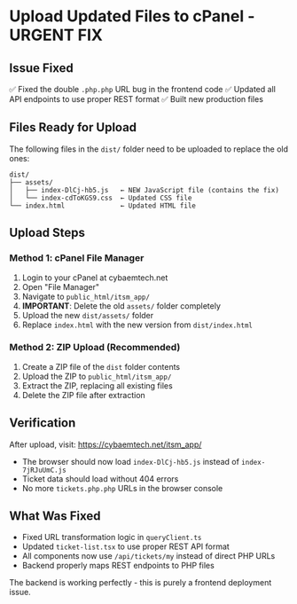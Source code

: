 # Upload Updated Files to cPanel - URGENT FIX

## Issue Fixed
✅ Fixed the double `.php.php` URL bug in the frontend code
✅ Updated all API endpoints to use proper REST format
✅ Built new production files

## Files Ready for Upload
The following files in the `dist/` folder need to be uploaded to replace the old ones:

```
dist/
├── assets/
│   ├── index-DlCj-hb5.js   ← NEW JavaScript file (contains the fix)
│   └── index-cdToKGS9.css  ← Updated CSS file
└── index.html              ← Updated HTML file
```

## Upload Steps

### Method 1: cPanel File Manager
1. Login to your cPanel at cybaemtech.net
2. Open "File Manager"
3. Navigate to `public_html/itsm_app/`
4. **IMPORTANT**: Delete the old `assets/` folder completely
5. Upload the new `dist/assets/` folder
6. Replace `index.html` with the new version from `dist/index.html`

### Method 2: ZIP Upload (Recommended)
1. Create a ZIP file of the `dist` folder contents
2. Upload the ZIP to `public_html/itsm_app/`
3. Extract the ZIP, replacing all existing files
4. Delete the ZIP file after extraction

## Verification
After upload, visit: https://cybaemtech.net/itsm_app/
- The browser should now load `index-DlCj-hb5.js` instead of `index-7jRJuUmC.js`
- Ticket data should load without 404 errors
- No more `tickets.php.php` URLs in the browser console

## What Was Fixed
- Fixed URL transformation logic in `queryClient.ts`
- Updated `ticket-list.tsx` to use proper REST API format
- All components now use `/api/tickets/my` instead of direct PHP URLs
- Backend properly maps REST endpoints to PHP files

The backend is working perfectly - this is purely a frontend deployment issue.